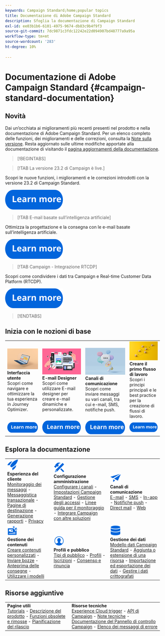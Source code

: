 ```yaml
---
keywords: Campaign Standard;home;popular topics
title: Documentazione di Adobe Campaign Standard
description: Sfoglia la documentazione di Campaign Standard
exl-id: ee03b1b6-6101-4975-9674-db83c9b4f9f3
source-git-commit: 7dc9871c3fdc12242e22d094907bd48777a9a95a
workflow-type: tm+mt
source-wordcount: '283'
ht-degree: 10%

---
```


# Documentazione di Adobe Campaign Standard {#campaign-standard-documentation}

## Novità

Dai un’occhiata ai miglioramenti più recenti presenti nel prodotto e nella documentazione di Adobe Campaign Standard. Per un elenco completo delle funzioni, dei miglioramenti e delle correzioni, consulta la [Note sulla versione](rn/using/release-notes.md). Resta aggiornato sulle ultime modifiche apportate alla documentazione di visitando il [pagina aggiornamenti della documentazione](rn/using/documentation-updates.md).

>[!BEGINTABS]

>[!TAB La versione 23.2 di Campaign è live.]

Scopri le nuove funzioni, i miglioramenti e le correzioni introdotti con la versione 23.2 di Campaign Standard.

[![immagine](assets/do-not-localize/learn-more-button.svg)](rn/using/release-notes.md)

>[!TAB E-mail basate sull’intelligenza artificiale]

Ottimizza la progettazione e la consegna con le e-mail basate sull’intelligenza artificiale.

[![immagine](assets/do-not-localize/learn-more-button.svg)](sending/using/predictive.md)

>[!TAB Campaign - Integrazione RTCDP]

Scopri come condividere i dati tra Campaign e Real-time Customer Data Platform (RTCDP).

[![immagine](assets/do-not-localize/learn-more-button.svg)](integrating/using/get-started-sources-destinations.md)

>[!ENDTABS]

## Inizia con le nozioni di base

<table style="table-layout:fixed">
  <tr style="border: 0;">
    <td>
    <a href="start/using/about-the-interface.md"><img src="assets/do-not-localize/start-interface.jpeg"></a>
    <div><strong>Interfaccia utente</strong><br/>Scopri come navigare e ottimizzare la tua esperienza in Journey Optimizer.</div>
    </td>
    <td>
    <a href="designing/using/designing-content-in-adobe-campaign.md"><img src="assets/do-not-localize/start-designer.png"></a>
    <div><strong>E-mail Designer</strong><br/>Scopri come utilizzare E-mail designer per creare e-mail dinamiche e personalizzate.</div>
    </td>
    <td>
    <a href="channels/using/get-started-communication-channels.md"><img src="assets/do-not-localize/start-deliveries.jpeg"></a>
    <div><strong>Canali di comunicazione</strong><br/>Scopri come inviare messaggi su vari canali, tra cui e-mail, SMS, notifiche push.
    </td>
    <td>
    <a href="automating/using/building-a-workflow.md"><img src="assets/do-not-localize/start-workflows.jpeg"></a>
    <div><strong>Creare il primo flusso di lavoro</strong><br/>Scopri i principi principali e le best practice per la creazione di flussi di lavoro.</div>
    </td>
  </tr>
  <tr style="border: 0;">
    <td align="center"><a href="start/using/about-the-interface.md"><img src="assets/do-not-localize/learn-more-button.svg"></a></td>
    <td align="center"><a href="designing/using/designing-content-in-adobe-campaign.md"><img src="assets/do-not-localize/learn-more-button.svg"></a></td>
    <td align="center"><a href="channels/using/get-started-communication-channels.md"><img src="assets/do-not-localize/learn-more-button.svg"></a></td>
    <td align="center"><a href="automating/using/building-a-workflow.md"><img src="assets/do-not-localize/learn-more-button.svg"></a></td>
    </tr>
</table>

## Esplora la documentazione

<table style="table-layout:auto">
  <tr style="border: 0;">
    <td>
      <img src="assets/do-not-localize/icon-quick-start.svg" width="35px"><br/>
      <strong>Esperienza del cliente</strong><br/><a href="sending/using/track-and-monitor.md">Monitoraggio dei messaggi</a> - <a href="channels/using/getting-started-with-transactional-msg.md">Messaggistica transazionale</a> - <a href="channels/using/getting-started-with-landing-pages.md">Pagine di destinazione</a> - <a href="reporting/using/about-dynamic-reports.md">Generazione rapporti</a> - <a href="start/using/privacy-management.md">Privacy</a>
    </td>
    <td>
      <img src="assets/do-not-localize/icon-configure.svg" width="35px"><br/>
      <strong>Configurazione<br/>amministrazione</strong><br/><a href="administration/using/about-channel-configuration.md">Configurare i canali</a> - <a href="administration/using/about-campaign-standard-settings.md">Impostazioni Campaign Standard</a>  - <a href="administration/using/about-access-management.md">Gestione degli accessi</a> - <a href="administration/using/monitoring-guidelines.md">Linee guida per il monitoraggio</a> - <a href="integrating/using/get-started-campaign-integrations.md">Integrare Campaign con altre soluzioni</a>
    </td>
    <td>
      <img src="assets/do-not-localize/icon-campaign.svg" width="35px"><br/>
      <strong>Canali di comunicazione</strong><br/><a href="channels/using/about-emails.md">E-mail</a> - <a href="channels/using/about-sms-messages.md">SMS</a> - <a href="channels/using/about-in-app-messaging.md">In-app</a> - <a href="channels/using/about-push-notifications.md">Notifiche push</a> - <a href="channels/using/about-direct-mail.md">Direct mail</a> - <a href="channels/using/about-direct-mail.md">Web</a>
    </td>
  </tr>
  <tr style="border: 0;">
    <td>
      <img src="assets/do-not-localize/icon-content.svg" width="35px"><br/>
      <strong>Gestione dei contenuti</strong><br/><a href="sending/using/design-and-personalize.md">Creare contenuti personalizzati</a> - <a href="sending/using/sending-proofs.md">Inviare bozze</a> - <a href="sending/using/previewing-messages.md">Anteprima delle consegne</a> - <a href="sending/using/use-templates.md">Utilizzare i modelli</a>
    </td>
    <td>
      <img src="assets/do-not-localize/icon_profile-audience.svg" width="35px"><br/>
      <strong>Profili e pubblico</strong><br/><a href="audiences/using/about-audiences.md">Tipi di pubblico</a> - <a href="audiences/using/about-profiles.md">Profili</a> - <a href="audiences/using/about-subscriptions.md">Iscrizioni</a> - <a href="audiences/using/about-opt-in-and-opt-out-in-campaign.md">Consenso e rinuncia</a>
    </td>
    <td>
      <img src="assets/do-not-localize/icon-data.svg" width="35px"><br/>
      <strong>Gestione dei dati</strong><br/><a href="developing/using/data-model-concepts.md">Modello dati Campaign Standard</a> - <a href="developing/using/key-steps-to-add-a-resource.md">Aggiunta o estensione di una risorsa</a> - <a href="automating/using/about-data-import-and-export.md">Importazione ed esportazione dei dati</a> - <a href="automating/using/managing-encrypted-data.md">Gestire i dati crittografati</a>
    </td>
  </tr>
</table>

## Risorse aggiuntive

<table style="table-layout:fixed"><tr style="border: 0;">
<td><strong>Pagine utili</strong><br/>
<a href="https://experienceleague.adobe.com/docs/campaign-standard-learn/tutorials/overview.html?lang=it" target="_blank">Tutorials</a> - <a href="https://helpx.adobe.com/legal/product-descriptions/campaign-standard.html" target="_blank">Descrizione del prodotto</a> - <a href="rn/using/deprecated-features.md">Funzioni obsolete e rimosse</a> - <a href="rn/using/release-planning.md">Pianificazione del rilascio</a>
</td>
<td><strong>Risorse tecniche</strong><br/>
<a href="integrating/using/about-adobe-experience-cloud-triggers.md">Experience Cloud trigger</a> - <a href="api/using/get-started-apis.md">API di Campaign</a> - <a href="https://helpx.adobe.com/it/campaign/kb/acs-article-list.html" target="blank">Note tecniche</a> - <a href="https://experienceleague.adobe.com/docs/control-panel/using/control-panel-home.html?lang=it" target="_blank">Documentazione del Pannello di controllo Campaign</a> - <a href="https://experienceleague.adobe.com/developer/campaign-errors/error_codes.html?lang=it">Elenco dei messaggi di errore</a>
</td>
</tr></table>